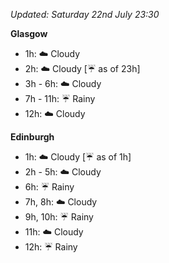 *Updated: Saturday 22nd July 23:30*

**Glasgow**

* 1h: :cloud: Cloudy
* 2h: :cloud: Cloudy [:umbrella: as of 23h]
* 3h - 6h: :cloud: Cloudy
* 7h - 11h: :umbrella: Rainy
* 12h: :cloud: Cloudy

**Edinburgh**

* 1h: :cloud: Cloudy [:umbrella: as of 1h]
* 2h - 5h: :cloud: Cloudy
* 6h: :umbrella: Rainy
* 7h, 8h: :cloud: Cloudy
* 9h, 10h: :umbrella: Rainy
* 11h: :cloud: Cloudy
* 12h: :umbrella: Rainy
